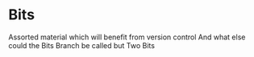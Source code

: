 # Bits
Assorted material which will benefit from version control 
And what else could the Bits Branch be called but Two Bits 
